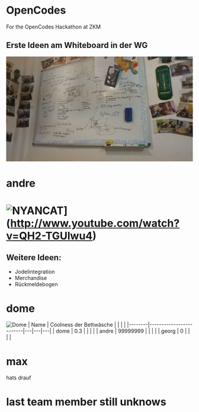 # OpenCodes
For the OpenCodes Hackathon at ZKM

## Erste Ideen am Whiteboard in der WG

![alt text](System/FirstIdear.jpeg)


# andre

![NYANCAT](http://img.youtube.com/vi/QH2-TGUlwu4/0.jpg)](http://www.youtube.com/watch?v=QH2-TGUlwu4)
=======
## Weitere Ideen:
- Jodelintegration
- Merchandise
- Rückmeldebogen



# dome
![Dome](https://avatars3.githubusercontent.com/u/11361566?s=400&u=112ae8f69972e11e5561961a0464ed707f387f75&v=4)
| Name   | Coolness der Bettwäsche |   |   |   |
|--------|-------------------------|---|---|---|
| dome   | 0.3                     |   |   |   |
| andre  | 99999999                |   |   |   |
| georg  | 0                       |   |   |   |


# max
hats drauf
# last team member still unknows
